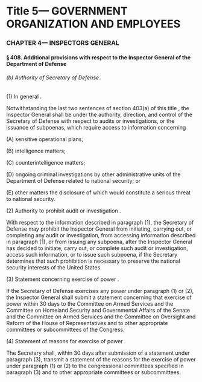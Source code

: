
# Title 5— GOVERNMENT ORGANIZATION AND EMPLOYEES
### CHAPTER 4— INSPECTORS GENERAL
#### § 408. Additional provisions with respect to the Inspector General of the Department of Defense
###### (b) Authority of Secretary of Defense.

(1) In general .

Notwithstanding the last two sentences of section 403(a) of this title , the Inspector General shall be under the authority, direction, and control of the Secretary of Defense with respect to audits or investigations, or the issuance of subpoenas, which require access to information concerning

(A) sensitive operational plans;

(B) intelligence matters;

(C) counterintelligence matters;

(D) ongoing criminal investigations by other administrative units of the Department of Defense related to national security; or

(E) other matters the disclosure of which would constitute a serious threat to national security.

(2) Authority to prohibit audit or investigation .

With respect to the information described in paragraph (1), the Secretary of Defense may prohibit the Inspector General from initiating, carrying out, or completing any audit or investigation, from accessing information described in paragraph (1), or from issuing any subpoena, after the Inspector General has decided to initiate, carry out, or complete such audit or investigation, access such information, or to issue such subpoena, if the Secretary determines that such prohibition is necessary to preserve the national security interests of the United States.

(3) Statement concerning exercise of power .

If the Secretary of Defense exercises any power under paragraph (1) or (2), the Inspector General shall submit a statement concerning that exercise of power within 30 days to the Committee on Armed Services and the Committee on Homeland Security and Governmental Affairs of the Senate and the Committee on Armed Services and the Committee on Oversight and Reform of the House of Representatives and to other appropriate committees or subcommittees of the Congress.

(4) Statement of reasons for exercise of power .

The Secretary shall, within 30 days after submission of a statement under paragraph (3), transmit a statement of the reasons for the exercise of power under paragraph (1) or (2) to the congressional committees specified in paragraph (3) and to other appropriate committees or subcommittees.
